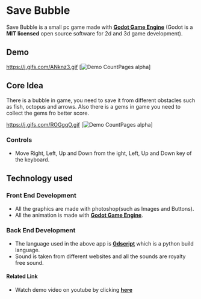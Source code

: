 # Save Bubble
Save Bubble is a small pc game made with [**Godot Game Engine**](https://godotengine.org/)
(Godot is a **MIT licensed** open source software for 2d and 3d game development).


##  Demo





https://j.gifs.com/ANknz3.gif
[![Demo CountPages alpha](https://j.gifs.com/ANknz3.gif)] 
         
                                                       
     
                                                                                                          
                                                        
                                                      
                                                        

## Core Idea
There is a bubble in game, you need to save it from different obstacles such as fish, octopus and arrows. Also there is a gems in game you need to collect the gems fro better score.

https://j.gifs.com/ROGgqO.gif
[![Demo CountPages alpha](https://j.gifs.com/ROGgqO.gif)] 

###    Controls
- Move Right, Left, Up and Down from the ight, Left, Up and Down key of the keyboard.



## Technology used

### Front End Development 
- All the graphics are made with photoshop(such as Images and Buttons). 
- All the animation is made with [**Godot Game Engine**](https://godotengine.org/). 

### Back End Development
- The language used in the above app is [**Gdscript**](https://docs.godotengine.org/en/stable/getting_started/scripting/gdscript/gdscript_basics.html) 
which is a python build language.
- Sound is taken from different websites and all the sounds are royalty free sound.



#### Related Link

- Watch demo video on youtube by clicking [**here**](https://youtu.be/fYgp73drA8A)
